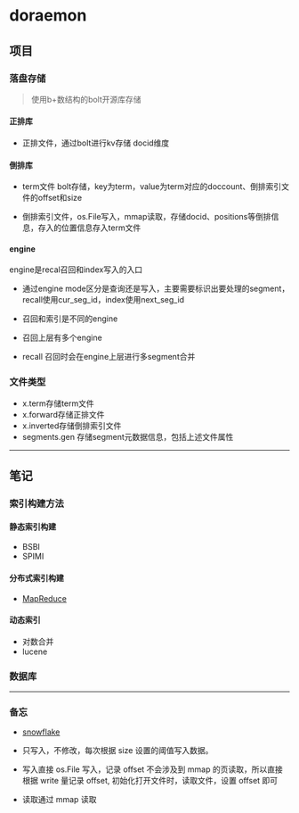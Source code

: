 # doraemon

## 项目

### 落盘存储

> 使用b+数结构的bolt开源库存储

#### 正排库

* 正排文件，通过bolt进行kv存储 docid维度

#### 倒排库

* term文件 bolt存储，key为term，value为term对应的doccount、倒排索引文件的offset和size

* 倒排索引文件，os.File写入，mmap读取，存储docid、positions等倒排信息，存入的位置信息存入term文件

#### engine

engine是recal召回和index写入的入口

* 通过engine mode区分是查询还是写入，主要需要标识出要处理的segment，recall使用cur_seg_id，index使用next_seg_id

* 召回和索引是不同的engine

* 召回上层有多个engine

* recall 召回时会在engine上层进行多segment合并

### 文件类型

* x.term存储term文件
* x.forward存储正排文件
* x.inverted存储倒排索引文件
* segments.gen 存储segment元数据信息，包括上述文件属性

---

## 笔记

### 索引构建方法

#### 静态索引构建

* BSBI
* SPIMI

#### 分布式索引构建

* [MapReduce](https://static.googleusercontent.com/media/research.google.com/zh-CN//archive/bigtable-osdi06.pdf)

#### 动态索引

* 对数合并
* lucene

### 数据库

---

### 备忘

* [snowflake](https://github.com/bwmarrin/snowflake)

* 只写入，不修改，每次根据 size 设置的阈值写入数据。

* 写入直接 os.File 写入，记录 offset 不会涉及到 mmap 的页读取，所以直接根据 write 量记录 offset, 初始化打开文件时，读取文件，设置 offset 即可

* 读取通过 mmap 读取
